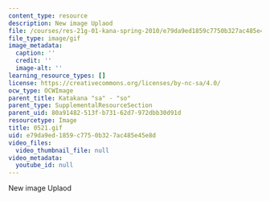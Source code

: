 ```yaml
---
content_type: resource
description: New image Uplaod
file: /courses/res-21g-01-kana-spring-2010/e79da9ed1859c7750b327ac485e45e8d_0521.gif
file_type: image/gif
image_metadata:
  caption: ''
  credit: ''
  image-alt: ''
learning_resource_types: []
license: https://creativecommons.org/licenses/by-nc-sa/4.0/
ocw_type: OCWImage
parent_title: Katakana "sa" - "so"
parent_type: SupplementalResourceSection
parent_uid: 80a91482-513f-b731-62d7-972dbb30d91d
resourcetype: Image
title: 0521.gif
uid: e79da9ed-1859-c775-0b32-7ac485e45e8d
video_files:
  video_thumbnail_file: null
video_metadata:
  youtube_id: null
---
```

New image Uplaod